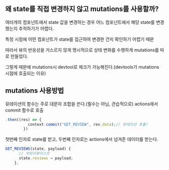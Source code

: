 ## 왜 state를 직접 변경하지 않고 mutations를 사용할까?

여러개의 컴포넌트에서 state 값을 변경하는 경우 어느 컴포넌트에서 해당 state를 변경했는지 추적하기가 어렵다.

특정 시점에 어떤 컴포넌트가 state를 접근하여 변경한 건지 확인하기 어렵기 때문

따라서 뷰의 반응성을 거스르지 않게 명시적으로 상태 변화를 수행하게 mutations를 따로 만들었다.

그렇게 때문에 mutations시 devtool로 체크가 가능해진다.(devtools가 mutations 시점에 호출되는 이유)

## mutations 사용방법

뮤테이션의 함수는 주로 대문자 조합을 쓴다.(필수는 아님, 관습적으로)
actions에서 commit 함수로 호출

```js
.then((res) => {
          context.commit("GET_REVIEW", res.data);// 뮤테이션 호출!
        })
```

첫번째 인자로 state를 받고, 두번째 인자로는 actions에서 넘겨준 데이터를 받는다.

```js
GET_REVIEWS(state, payload) {
      // 부모리뷰리스트
      state.reviews = payload;
    },
```
